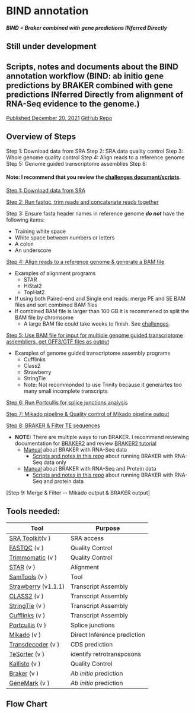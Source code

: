 # BIND annotation
##### BIND = Braker combined with gene predictions INferred Directly
## Still under development
## Scripts, notes and documents about the BIND annotation workflow (BIND: ab initio gene predictions by BRAKER combined with gene predictions INferred Directly from alignment of RNA-Seq evidence to the genome.) 
[Published December 20, 2021](https://doi.org/10.1093/nar/gkab1238) [GitHub Repo](https://github.com/eswlab/orphan-prediction)

## Overview of Steps

Step 1: Download data from SRA
Step 2: SRA data quality control
Step 3: Whole genome quality control
Step 4: Align reads to a reference genome
Step 5: Genome guided transcriptome assemblies
Step 6: 

#### Note: I recommend that you review the [challenges document/scripts](https://github.com/PeanutBase/BIND_annotation/tree/main/challenges#readme).

[Step 1: Download data from SRA](https://github.com/PeanutBase/BIND_annotation/tree/main/scripts/download_data)

[Step 2: Run fastqc, trim reads and concatenate reads together](https://github.com/PeanutBase/BIND_annotation/tree/main/scripts/trim_data)

Step 3: Ensure fasta header names in reference genome ***do not*** have the following items:
* Training white space
* White space between numbers or letters
* A colon 
* An underscore

[Step 4: Align reads to a reference genome & generate a BAM file](https://github.com/PeanutBase/BIND_annotation/tree/main/scripts/generate_bam)
* Examples of alignment programs
  * STAR
  * HiStat2
  * TopHat2
* If using both Paired-end and Single end reads: merge PE and SE BAM files and sort combined BAM files
* If combined BAM file is larger than 100 GB it is recommened to split the BAM file by chromsome 
  * A large BAM file could take weeks to finish. See [challenges](https://github.com/PeanutBase/BIND_annotation/tree/main/challenges#readme).

[Step 5: Use BAM file for input for multiple genome guided transcriptome assembliers, get GFF3/GTF files as output](https://github.com/PeanutBase/BIND_annotation/tree/main/scripts/generate_GFF)
* Examples of genome guided transcriptome assembly programs
  * Cufflinks
  * Class2
  * Strawberry
  * StringTie
  * Note: Not recommonded to use Trinity because it generartes too many small incomplete transcripts 

[Step 6: Run Portcullis for splice junctions analysis](https://github.com/PeanutBase/BIND_annotation/blob/main/scripts/portcullis.sh)

[Step 7: Mikado pipeline & Quality control of Mikado pipeline output](https://github.com/PeanutBase/BIND_annotation/tree/main/scripts/mikado)

[Step 8: BRAKER & Filter TE sequences](https://github.com/PeanutBase/BIND_annotation/tree/main/scripts/braker)
* **NOTE:** There are multiple ways to run BRAKER. I recommend reviewing documentation for [BRAKER2](https://github.com/Gaius-Augustus/BRAKER#keys-to-successful-gene-prediction) and review [BRAKER2 tutorial](https://bioinformaticsworkbook.org/dataAnalysis/GenomeAnnotation/Intro_to_Braker2.html#gsc.tab=0)
  * [Manual](https://github.com/Gaius-Augustus/BRAKER#braker-with-rna-seq-data) about BRAKER with RNA-Seq data
    * [Scripts and notes in this repo](https://github.com/PeanutBase/BIND_annotation/blob/main/scripts/braker/README.md) about running BRAKER with RNA-Seq data only
  * [Manual](https://github.com/Gaius-Augustus/BRAKER#braker-with-rna-seq-and-protein-data) about BRAKER with RNA-Seq and Protein data
    * [Scripts and notes in this repo](https://github.com/PeanutBase/BIND_annotation/blob/main/scripts/braker/version2/braker-predictions.md) about running BRAKER with RNA-Seq and protein data

[Step 9: Merge & Filter -- Mikado output & BRAKER output]


## Tools needed: 

| Tool  | Purpose |
| ------------- | ------------- |
| [SRA Toolkit](https://github.com/ncbi/sra-tools)(v )| SRA access |
| [FASTQC](https://github.com/s-andrews/FastQC) (v ) | Quality Control |
| [Trimmomatic](https://github.com/timflutre/trimmomatic) (v ) | Quality Control |
| [STAR](https://github.com/alexdobin/STAR) (v ) | Alignment |
| [SamTools](https://github.com/samtools/samtools) (v ) | Tool |
| [Strawberry](https://github.com/ruolin/strawberry) (v1.1.1) | Transcript Assembly  |
| [CLASS2](http://ccb.jhu.edu/people/florea/research/CLASS2/) (v ) | Transcript Assembly  |
| [StringTie](https://github.com/gpertea/stringtie) (v ) | Transcript Assembly  |
| [Cufflinks](http://cole-trapnell-lab.github.io/cufflinks/) (v ) | Transcript Assembly  |
| [Portcullis](https://github.com/EI-CoreBioinformatics/portcullis) (v ) | Splice junctions |
| [Mikado](https://github.com/EI-CoreBioinformatics/mikado) (v ) | Direct Inference prediction |
| [Transdecoder](https://github.com/TransDecoder/TransDecoder) (v ) | CDS prediction |
| [TeSorter](https://github.com/zhangrengang/TEsorter) (v ) | identify retrotransposons |
| [Kallisto](https://pachterlab.github.io/kallisto/) (v ) | Quality Control |
| [Braker](https://github.com/Gaius-Augustus/BRAKER) (v ) | *Ab initio* prediction |
| [GeneMark](http://exon.gatech.edu/GeneMark/) (v ) | *Ab initio* prediction |

## Flow Chart



